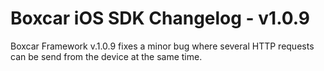 
# Boxcar iOS SDK Changelog - v1.0.9
Boxcar Framework v.1.0.9 fixes a minor bug where several HTTP requests can be send from the device at the same time.